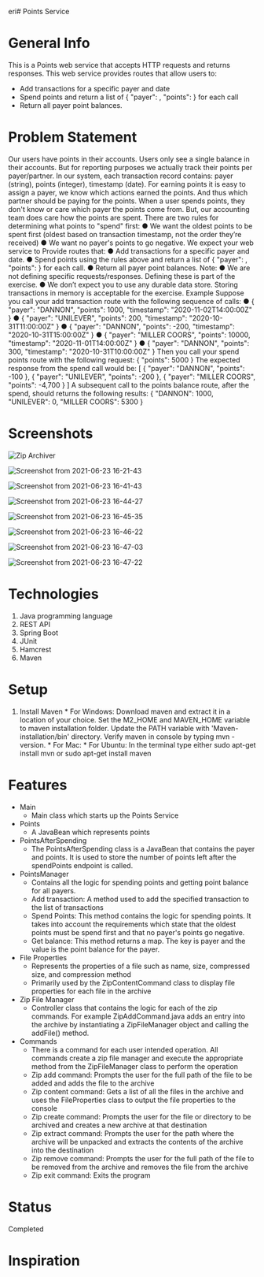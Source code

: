 eri# Points Service

# General Info 
This is a Points web service that accepts HTTP requests and returns responses. This web service provides routes that allow users to: 
* Add transactions for a specific payer and date
* Spend points and return a list of { "payer": <string>, "points": <integer> } for each call
* Return all payer point balances.
  
# Problem Statement
  Our users have points in their accounts. Users only see a single balance in their accounts. But for reporting purposes we actually track their
points per payer/partner. In our system, each transaction record contains: payer (string), points (integer), timestamp (date).
For earning points it is easy to assign a payer, we know which actions earned the points. And thus which partner should be paying for the points.
When a user spends points, they don't know or care which payer the points come from. But, our accounting team does care how the points are
spent. There are two rules for determining what points to "spend" first:
● We want the oldest points to be spent first (oldest based on transaction timestamp, not the order they’re received)
● We want no payer's points to go negative.
We expect your web service to
Provide routes that:
● Add transactions for a specific payer and date.
● Spend points using the rules above and return a list of { "payer": <string>, "points": <integer> } for each call.
● Return all payer point balances.
Note:
● We are not defining specific requests/responses. Defining these is part of the exercise.
● We don’t expect you to use any durable data store. Storing transactions in memory is acceptable for the exercise.
Example
Suppose you call your add transaction route with the following sequence of calls:
● { "payer": "DANNON", "points": 1000, "timestamp": "2020-11-02T14:00:00Z" }
● { "payer": "UNILEVER", "points": 200, "timestamp": "2020-10-31T11:00:00Z" }
● { "payer": "DANNON", "points": -200, "timestamp": "2020-10-31T15:00:00Z" }
● { "payer": "MILLER COORS", "points": 10000, "timestamp": "2020-11-01T14:00:00Z" }
● { "payer": "DANNON", "points": 300, "timestamp": "2020-10-31T10:00:00Z" }
Then you call your spend points route with the following request:
{ "points": 5000 }
The expected response from the spend call would be:
[
{ "payer": "DANNON", "points": -100 },
{ "payer": "UNILEVER", "points": -200 },
{ "payer": "MILLER COORS", "points": -4,700 }
]
A subsequent call to the points balance route, after the spend, should returns the following results:
{
"DANNON": 1000,
"UNILEVER": 0,
"MILLER COORS": 5300
}
# Screenshots 

![Zip Archiver](https://user-images.githubusercontent.com/49923044/124396802-d08f5380-dcd9-11eb-808d-db34fbcc4023.jpg)

![Screenshot from 2021-06-23 16-21-43](https://user-images.githubusercontent.com/49923044/123165900-cc924480-d442-11eb-8767-a86a84af1140.png)

![Screenshot from 2021-06-23 16-41-43](https://user-images.githubusercontent.com/49923044/123165920-d1ef8f00-d442-11eb-8e48-71ae08c32874.png)

![Screenshot from 2021-06-23 16-44-27](https://user-images.githubusercontent.com/49923044/123165938-d6b44300-d442-11eb-9ae8-6f9e9854ba16.png)

![Screenshot from 2021-06-23 16-45-35](https://user-images.githubusercontent.com/49923044/123165949-d87e0680-d442-11eb-90e8-387b806f37d0.png)

![Screenshot from 2021-06-23 16-46-22](https://user-images.githubusercontent.com/49923044/123165956-dae06080-d442-11eb-8c84-1c4d38e1f0c7.png)

![Screenshot from 2021-06-23 16-47-03](https://user-images.githubusercontent.com/49923044/123165961-dcaa2400-d442-11eb-9e21-98a2d5d499c5.png)

![Screenshot from 2021-06-23 16-47-22](https://user-images.githubusercontent.com/49923044/123165980-dfa51480-d442-11eb-8681-b1304e7491f0.png)

# Technologies
  1) Java programming language
  2) REST API
  3) Spring Boot
  4) JUnit
  5) Hamcrest
  6) Maven

# Setup
  1) Install Maven 
    * For Windows: Download maven and extract it in a location of your choice. Set the M2_HOME and MAVEN_HOME variable to maven installation folder. Update the PATH variable with 'Maven-installation/bin' directory. Verify maven in console by typing mvn -version.
    * For Mac: 
    * For Ubuntu: In the terminal type either sudo apt-get install mvn or sudo apt-get install maven

# Features
* Main
  * Main class which starts up the Points Service
* Points
  * A JavaBean which represents points
* PointsAfterSpending
  * The PointsAfterSpending class is a JavaBean that contains the payer and points. It is used to store the number of points left after the spendPoints endpoint is called.
* PointsManager
  * Contains all the logic for spending points and getting point balance for all payers.
  * Add transaction: A method used to add the specified transaction to the list of transactions
  * Spend Points: This method contains the logic for spending points. It takes into account the requirements which state that the oldest points must be spend first and that no payer's points go negative.
  * Get balance: This method returns a map. The key is payer and the value is the point balance for the payer.
* File Properties
  * Represents the properties of a file such as name, size, compressed size, and compression method
  * Primarily used by the ZipContentCommand class to display file properties for each file in the archive
* Zip File Manager
  * Controller class that contains the logic for each of the zip commands. For example ZipAddCommand.java adds an entry into the archive by instantiating a ZipFileManager object and calling the addFile() method. 
* Commands
  * There is a command for each user intended operation. All commands create a zip file manager and execute the appropriate method from the ZipFileManager class to perform the operation
  * Zip add command: Prompts the user for the full path of the file to be added and adds the file to the archive
  * Zip content command: Gets a list of all the files in the archive and uses the FileProperties class to output the file properties to the console
  * Zip create command: Prompts the user for the file or directory to be archived and creates a new archive at that destination
  * Zip extract command: Prompts the user for the path where the archive will be unpacked and extracts the contents of the archive into the destination
  * Zip remove command: Prompts the user for the full path of the file to be removed from the archive and removes the file from the archive
  * Zip exit command: Exits the program

# Status
Completed

# Inspiration


